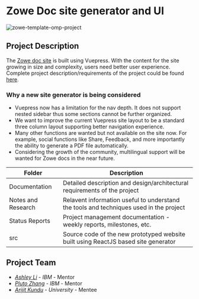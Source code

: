 # Zowe Doc site generator and UI

![zowe-template-omp-project](https://user-images.githubusercontent.com/53327173/121530862-7e7d4a00-ca1b-11eb-80ee-9360e2d73177.png)

## Project Description
The [Zowe doc site](http://docs.zowe.org/) is built using Vuepress. With the content for the site growing in size and complexity, users need better user experience. Complete project description/requirements of the project could be found [here](https://github.com/zowe/docs-site/issues/1587).

### Why a new site generator is being considered

- Vuepress now has a limitation for the nav depth. It does not support nested sidebar thus some sections cannot be further organized. 
- We want to improve the current Vuepress site layout to be a standard three column layout supporting better navigation experience. 
- Many other functions are wanted but not available on the site now. For example, social functions like Share, Feedback, and more importantly the ability to generate a PDF file automatically. 
- Considering the growth of the community, multilingual support will be wanted for Zowe docs in the near future. 

| Folder | Description |
|---|---|
| Documentation |  Detailed description and design/architectural requirements of the project |
| Notes and Research | Relavent information useful to understand the tools and techniques used in the project |
| Status Reports | Project management documentation - weekly reports, milestones, etc. |
| src | Source code of the new prototyped website built using ReactJS based site generator |


## Project Team
- *[Ashley Li](https://github.com/nannanli)*  - *IBM* - Mentor
- *[Pluto Zhang](https://github.com/PlutoZhang/)* - *IBM* - Mentor
- *[Arijit Kundu](https://github.com/covalentbond)* - *University* - Mentee
